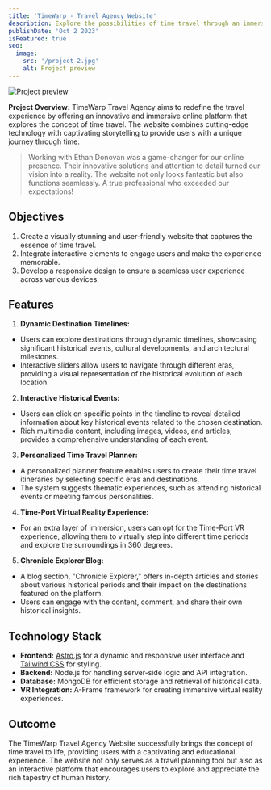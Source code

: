 ```yaml
---
title: 'TimeWarp - Travel Agency Website'
description: Explore the possibilities of time travel through an immersive website for a fictional travel agency, complete with dynamic destination timelines and interactive historical events.
publishDate: 'Oct 2 2023'
isFeatured: true
seo:
  image:
    src: '/project-2.jpg'
    alt: Project preview
---
```


![Project preview](/project-2.jpg)

**Project Overview:**
TimeWarp Travel Agency aims to redefine the travel experience by offering an innovative and immersive online platform that explores the concept of time travel. The website combines cutting-edge technology with captivating storytelling to provide users with a unique journey through time.

> Working with Ethan Donovan was a game-changer for our online presence. Their innovative solutions and attention to detail turned our vision into a reality. The website not only looks fantastic but also functions seamlessly. A true professional who exceeded our expectations!

## Objectives

1. Create a visually stunning and user-friendly website that captures the essence of time travel.
2. Integrate interactive elements to engage users and make the experience memorable.
3. Develop a responsive design to ensure a seamless user experience across various devices.

## Features

1. **Dynamic Destination Timelines:**

- Users can explore destinations through dynamic timelines, showcasing significant historical events, cultural developments, and architectural milestones.
- Interactive sliders allow users to navigate through different eras, providing a visual representation of the historical evolution of each location.

2. **Interactive Historical Events:**

- Users can click on specific points in the timeline to reveal detailed information about key historical events related to the chosen destination.
- Rich multimedia content, including images, videos, and articles, provides a comprehensive understanding of each event.

3. **Personalized Time Travel Planner:**

- A personalized planner feature enables users to create their time travel itineraries by selecting specific eras and destinations.
- The system suggests thematic experiences, such as attending historical events or meeting famous personalities.

4. **Time-Port Virtual Reality Experience:**

- For an extra layer of immersion, users can opt for the Time-Port VR experience, allowing them to virtually step into different time periods and explore the surroundings in 360 degrees.

5. **Chronicle Explorer Blog:**

- A blog section, "Chronicle Explorer," offers in-depth articles and stories about various historical periods and their impact on the destinations featured on the platform.
- Users can engage with the content, comment, and share their own historical insights.

## Technology Stack

- **Frontend:** [Astro.js](https://astro.build/) for a dynamic and responsive user interface and [Tailwind CSS](https://tailwindcss.com/) for styling.
- **Backend:** Node.js for handling server-side logic and API integration.
- **Database:** MongoDB for efficient storage and retrieval of historical data.
- **VR Integration:** A-Frame framework for creating immersive virtual reality experiences.

## Outcome

The TimeWarp Travel Agency Website successfully brings the concept of time travel to life, providing users with a captivating and educational experience. The website not only serves as a travel planning tool but also as an interactive platform that encourages users to explore and appreciate the rich tapestry of human history.
